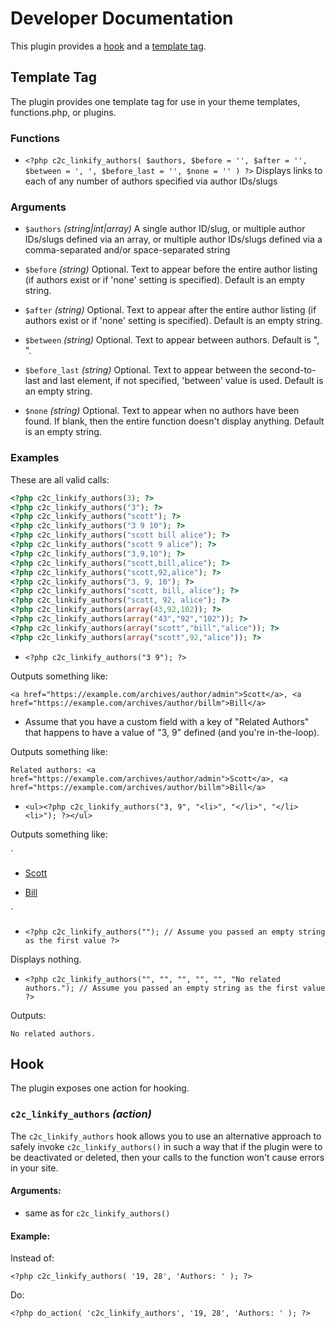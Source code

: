 # Developer Documentation

This plugin provides a [hook](#hook) and a [template tag](#template-tag).

## Template Tag

The plugin provides one template tag for use in your theme templates, functions.php, or plugins.

### Functions

* `<?php c2c_linkify_authors( $authors, $before = '', $after = '', $between = ', ', $before_last = '', $none = '' ) ?>`
Displays links to each of any number of authors specified via author IDs/slugs

### Arguments

* `$authors` _(string|int|array)_
A single author ID/slug, or multiple author IDs/slugs defined via an array, or multiple author IDs/slugs defined via a comma-separated and/or space-separated string

* `$before` _(string)_
Optional. Text to appear before the entire author listing (if authors exist or if 'none' setting is specified). Default is an empty string.

* `$after` _(string)_
Optional. Text to appear after the entire author listing (if authors exist or if 'none' setting is specified). Default is an empty string.

* `$between` _(string)_
Optional. Text to appear between authors. Default is ", ".

* `$before_last` _(string)_
Optional. Text to appear between the second-to-last and last element, if not specified, 'between' value is used. Default is an empty string.

* `$none` _(string)_
Optional. Text to appear when no authors have been found. If blank, then the entire function doesn't display anything. Default is an empty string.

### Examples

These are all valid calls:

```php
<?php c2c_linkify_authors(3); ?>
<?php c2c_linkify_authors("3"); ?>
<?php c2c_linkify_authors("scott"); ?>
<?php c2c_linkify_authors("3 9 10"); ?>
<?php c2c_linkify_authors("scott bill alice"); ?>
<?php c2c_linkify_authors("scott 9 alice"); ?>
<?php c2c_linkify_authors("3,9,10"); ?>
<?php c2c_linkify_authors("scott,bill,alice"); ?>
<?php c2c_linkify_authors("scott,92,alice"); ?>
<?php c2c_linkify_authors("3, 9, 10"); ?>
<?php c2c_linkify_authors("scott, bill, alice"); ?>
<?php c2c_linkify_authors("scott, 92, alice"); ?>
<?php c2c_linkify_authors(array(43,92,102)); ?>
<?php c2c_linkify_authors(array("43","92","102")); ?>
<?php c2c_linkify_authors(array("scott","bill","alice")); ?>
<?php c2c_linkify_authors(array("scott",92,"alice")); ?>
```

* `<?php c2c_linkify_authors("3 9"); ?>`

Outputs something like:

`<a href="https://example.com/archives/author/admin">Scott</a>, <a href="https://example.com/archives/author/billm">Bill</a>`

* Assume that you have a custom field with a key of "Related Authors" that happens to have a value of "3, 9" defined (and you're in-the-loop).

Outputs something like:

`Related authors: <a href="https://example.com/archives/author/admin">Scott</a>, <a href="https://example.com/archives/author/billm">Bill</a>`

* `<ul><?php c2c_linkify_authors("3, 9", "<li>", "</li>", "</li><li>"); ?></ul>`

Outputs something like:

`<ul><li><a href="https://example.com/archives/author/admin">Scott</a></li>
<li><a href="https://example.com/archives/author/billm">Bill</a></li></ul>`

* `<?php c2c_linkify_authors(""); // Assume you passed an empty string as the first value ?>`

Displays nothing.

* `<?php c2c_linkify_authors("", "", "", "", "", "No related authors."); // Assume you passed an empty string as the first value ?>`

Outputs:

`No related authors.`


## Hook

The plugin exposes one action for hooking.

### `c2c_linkify_authors` _(action)_

The `c2c_linkify_authors` hook allows you to use an alternative approach to safely invoke `c2c_linkify_authors()` in such a way that if the plugin were to be deactivated or deleted, then your calls to the function won't cause errors in your site.

#### Arguments:

* same as for `c2c_linkify_authors()`

#### Example:

Instead of:

`<?php c2c_linkify_authors( '19, 28', 'Authors: ' ); ?>`

Do:

`<?php do_action( 'c2c_linkify_authors', '19, 28', 'Authors: ' ); ?>`
